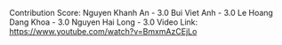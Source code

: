 Contribution Score:
Nguyen Khanh An - 3.0
Bui Viet Anh - 3.0
Le Hoang Dang Khoa - 3.0
Nguyen Hai Long - 3.0
Video Link: https://www.youtube.com/watch?v=BmxmAzCEjLo
